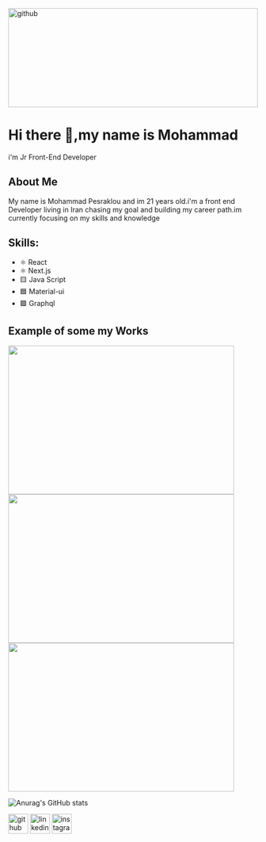 
<img src='https://user-images.githubusercontent.com/102437630/212471856-ba9038ce-2f5a-4646-9658-74b857d25367.png' alt='github' height='200' width='100%'>

# Hi there 👋,my name is Mohammad
i'm Jr Front-End Developer

## About Me

My name is Mohammad Pesraklou and im 21 years old.i'm a front end Developer living in Iran chasing my goal and building my career path.im currently focusing on my skills and knowledge

## Skills: 
* ⚛️ React
* ⚛️ Next.js
* 🟨 Java Script
* 🟦 Material-ui
* 🟪 Graphql


## Example of some my Works

<img src="https://user-images.githubusercontent.com/102437630/212402535-e8ce9b9b-cb99-4db4-8652-b75e1e366a1b.png" width="456" height="300"/>
<img src="https://user-images.githubusercontent.com/102437630/212397240-93339332-ec38-4203-9221-ab7a013373dd.png" width="456" height="300"/>
<img src="https://user-images.githubusercontent.com/102437630/212425309-b8dbbb8a-1c39-4b45-8566-e2d9f7f24d6f.png" width="456" height="300"/>

![Anurag's GitHub stats](https://github-readme-stats.vercel.app/api?username=mohammad-pesaraklou&show_icons=true&theme=tokyonight)


[<img src='https://cdn.jsdelivr.net/npm/simple-icons@3.0.1/icons/github.svg' alt='github' height='40'>](https://github.com/Mohammad-pesaraklou) 
[<img src='https://cdn.jsdelivr.net/npm/simple-icons@3.0.1/icons/linkedin.svg' alt='linkedin' height='40'>](https://www.linkedin.com/in/mahammad-pesraklou-jfd/) 
[<img src='https://cdn.jsdelivr.net/npm/simple-icons@3.0.1/icons/instagram.svg' alt='instagram' height='40'>](https://www.instagram.com/._mhwmd6/)  

